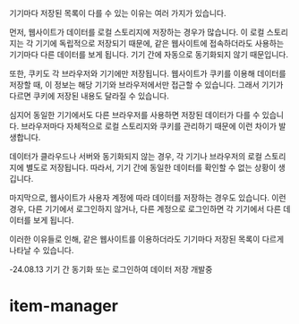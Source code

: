 기기마다 저장된 목록이 다를 수 있는 이유는 여러 가지가 있습니다.

먼저, 웹사이트가 데이터를 로컬 스토리지에 저장하는 경우가 많습니다. 이 로컬 스토리지는 각 기기에 독립적으로 저장되기 때문에, 같은 웹사이트에 접속하더라도 사용하는 기기마다 다른 데이터를 보게 됩니다. 기기 간에 자동으로 동기화되지 않기 때문입니다.

또한, 쿠키도 각 브라우저와 기기에만 저장됩니다. 웹사이트가 쿠키를 이용해 데이터를 저장할 때, 이 정보는 해당 기기와 브라우저에서만 접근할 수 있습니다. 그래서 기기가 다르면 쿠키에 저장된 내용도 달라질 수 있습니다.

심지어 
동일한 기기에서도 다른 브라우저를 사용하면 저장된 데이터가 다를 수 있습니다. 브라우저마다 자체적으로 로컬 스토리지와 쿠키를 관리하기 때문에 이런 차이가 발생합니다.

데이터가 클라우드나 서버와 동기화되지 않는 경우, 각 기기나 브라우저의 로컬 스토리지에 별도로 저장됩니다. 따라서, 기기 간에 동일한 데이터를 확인할 수 없는 상황이 생깁니다.

마지막으로, 웹사이트가 사용자 계정에 따라 데이터를 저장하는 경우도 있습니다. 이런 경우, 다른 기기에서 로그인하지 않거나, 다른 계정으로 로그인하면 각 기기에서 다른 데이터를 보게 됩니다.

이러한 이유들로 인해, 같은 웹사이트를 이용하더라도 기기마다 저장된 목록이 다르게 나타날 수 있습니다. 

-24.08.13 기기 간 동기화 또는 로그인하여 데이터 저장 개발중

# item-manager
